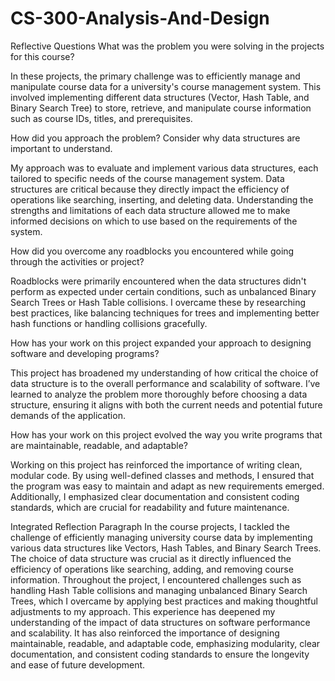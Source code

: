# CS-300-Analysis-And-Design


Reflective Questions
What was the problem you were solving in the projects for this course?

In these projects, the primary challenge was to efficiently manage and manipulate course data for a university's course management system. This involved implementing different data structures (Vector, Hash Table, and Binary Search Tree) to store, retrieve, and manipulate course information such as course IDs, titles, and prerequisites.


How did you approach the problem? Consider why data structures are important to understand.

My approach was to evaluate and implement various data structures, each tailored to specific needs of the course management system. Data structures are critical because they directly impact the efficiency of operations like searching, inserting, and deleting data. Understanding the strengths and limitations of each data structure allowed me to make informed decisions on which to use based on the requirements of the system.


How did you overcome any roadblocks you encountered while going through the activities or project?

Roadblocks were primarily encountered when the data structures didn't perform as expected under certain conditions, such as unbalanced Binary Search Trees or Hash Table collisions. I overcame these by researching best practices, like balancing techniques for trees and implementing better hash functions or handling collisions gracefully.


How has your work on this project expanded your approach to designing software and developing programs?

This project has broadened my understanding of how critical the choice of data structure is to the overall performance and scalability of software. I’ve learned to analyze the problem more thoroughly before choosing a data structure, ensuring it aligns with both the current needs and potential future demands of the application.


How has your work on this project evolved the way you write programs that are maintainable, readable, and adaptable?

Working on this project has reinforced the importance of writing clean, modular code. By using well-defined classes and methods, I ensured that the program was easy to maintain and adapt as new requirements emerged. Additionally, I emphasized clear documentation and consistent coding standards, which are crucial for readability and future maintenance.

Integrated Reflection Paragraph
In the course projects, I tackled the challenge of efficiently managing university course data by implementing various data structures like Vectors, Hash Tables, and Binary Search Trees. The choice of data structure was crucial as it directly influenced the efficiency of operations like searching, adding, and removing course information. Throughout the project, I encountered challenges such as handling Hash Table collisions and managing unbalanced Binary Search Trees, which I overcame by applying best practices and making thoughtful adjustments to my approach. This experience has deepened my understanding of the impact of data structures on software performance and scalability. It has also reinforced the importance of designing maintainable, readable, and adaptable code, emphasizing modularity, clear documentation, and consistent coding standards to ensure the longevity and ease of future development.
